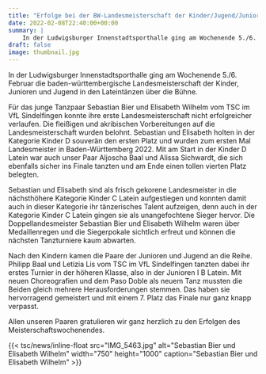 ```yaml
---
title: "Erfolge bei der BW-Landesmeisterschaft der Kinder/Jugend/Junioren Latein 2022 in Ludwigsburg"
date: 2022-02-08T22:40:00+00:00
summary: |
    In der Ludwigsburger Innenstadtsporthalle ging am Wochenende 5./6. Februar die baden-württembergische Landesmeisterschaft der Kinder, Junioren und Jugend in den Lateintänzen über die Bühne. Mit dabei unsere Paare Sebastian Bier mit Elisabeth Wilhelm, Aljoscha Baal mit Alissa Sichwardt sowie Philipp Baal mit Letizia Lis
draft: false
image: thumbnail.jpg
---
```


In der Ludwigsburger Innenstadtsporthalle ging am Wochenende 5./6. Februar die baden-württembergische Landesmeisterschaft der Kinder, Junioren und Jugend in den Lateintänzen über die Bühne.

Für das junge Tanzpaar Sebastian Bier und Elisabeth Wilhelm vom TSC im VfL Sindelfingen konnte ihre erste Landesmeisterschaft nicht erfolgreicher verlaufen. Die fleißigen und akribischen Vorbereitungen auf die Landesmeisterschaft wurden belohnt. Sebastian und Elisabeth holten in der Kategorie Kinder D souverän den ersten Platz und wurden zum ersten Mal Landesmeister in Baden-Württemberg 2022. Mit am Start in der Kinder D Latein war auch unser Paar Aljoscha Baal und Alissa Sichwardt, die sich ebenfalls sicher ins Finale tanzten und am Ende einen tollen vierten Platz belegten.

Sebastian und Elisabeth sind als frisch gekorene Landesmeister in die nächsthöhere Kategorie Kinder C Latein aufgestiegen und konnten damit auch in dieser Kategorie ihr tänzerisches Talent aufzeigen, denn auch in der Kategorie Kinder C Latein gingen sie als unangefochtene Sieger hervor. Die Doppellandesmeister Sebastian Bier und Elisabeth Wilhelm waren über Medaillenregen und die Siegerpokale sichtlich erfreut und können die nächsten Tanzturniere kaum abwarten.

Nach den Kindern kamen die Paare der Junioren und Jugend an die Reihe. Philipp Baal und Letizia Lis vom TSC im VfL Sindelfingen tanzten dabei ihr erstes Turnier in der höheren Klasse, also in der Junioren I B Latein. Mit neuen Choreografien und dem Paso Doble als neuem Tanz mussten die Beiden gleich mehrere Herausforderungen stemmen. Das haben sie hervorragend gemeistert und mit einem 7. Platz das Finale nur ganz knapp verpasst.

Allen unseren Paaren gratulieren wir ganz herzlich zu den Erfolgen des Meisterschaftswochenendes.

{{< tsc/news/inline-float src="IMG_5463.jpg" alt="Sebastian Bier und Elisabeth Wilhelm" width="750" height="1000" caption="Sebastian Bier und Elisabeth Wilhelm" >}}


